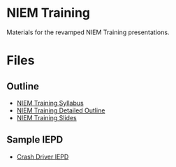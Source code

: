 # NIEM Training

Materials for the revamped NIEM Training presentations.

# Files

## Outline

- [NIEM Training Syllabus](https://github.com/NIEM/NIEM-Training/blob/main/NIEM%20Training%20Syllabus.md)
- [NIEM Training Detailed Outline](https://github.com/NIEM/NIEM-Training/blob/main/NIEM%20Training%20Outline.md)
- [NIEM Training Slides](https://github.com/NIEM/NIEM-Training/blob/main/NIEM%20Training%20Slides.pptx)

## Sample IEPD

- [Crash Driver IEPD](https://github.com/NIEM/NIEM-Training/tree/main/Crash%20Driver%20IEPD)

